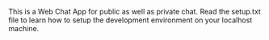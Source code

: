 This is a Web Chat App for public as well as private chat.
Read the setup.txt file to learn how to setup the development environment on your localhost machine.

